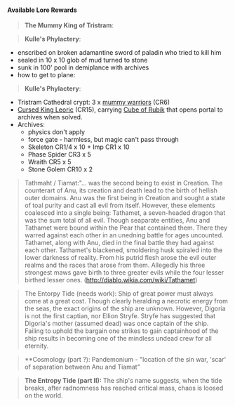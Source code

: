 #### Available Lore Rewards

> **The Mummy King of Tristram**:  

> **Kulle's Phylactery**:
- enscribed on broken adamantine sword of paladin who tried to kill him
- sealed in 10 x 10 glob of mud turned to stone
- sunk in 100' pool in demiplance with archives
- how to get to plane:

> **Kulle's Phylactery**:
 - Tristram Cathedral crypt:  3 x [mummy warriors](https://i.imgur.com/aqABe53.png) (CR6)
 - [Cursed King Leoric](https://i.pinimg.com/originals/88/60/56/88605671c8648e09ec28f902045c07b1.jpg) (CR15), carrying [Cube of Rubik](https://www.dandwiki.com/wiki/Cube_of_Rubik_(5e_Equipment)) that opens portal to archives when solved.
 - Archives:
   - physics don't apply
   - force gate - harmless, but magic can't pass through
   - Skeleton CR1/4 x 10 + Imp CR1 x 10
   - Phase Spider CR3 x 5
   - Wraith CR5 x 5
   - Stone Golem CR10 x 2

> Tathmaht / Tiamat:"... was the second being to exist in Creation.  The counterart of Anu, its creation and death lead to the birth of hellish outer domains.  Anu was the first being in Creation and sought a state of toal purity and cast all evil from itself.  However, these elements coalesced into a single being:  Tathamet, a seven-headed dragon that was the sum total of all evil.  Though seaparate entities, Anu and Tathamet were bound within the Pear that contained them.  There they warred against each other in an unedning battle for ages uncounted.  Tathamet, along with Anu, died in the final battle they had against each other.  Tathamet's blackened, smoldering husk spiraled into the lower darkness of reality.  From his putrid flesh arose the evil outer realms and the races that arose from them.  Allegedly his three strongest maws gave birth to three greater evils while the four lesser birthed lesser ones.  (http://diablo.wikia.com/wiki/Tathamet)

> The Entorpy Tide (needs work):  Ship of great power must always come at a great cost.  Though clearly heralding a necrotic energy from the seas, the exact origins of the ship are unknown.  However, Digoria is not the first captian, nor Ellion Stryfe.  Stryfe has suggested that Digoria's mother (assumed dead) was once captain of the ship.  Failing to uphold the bargain one strikes to gain captainhood of the ship results in becoming one of the mindless undead crew for all eternity.

> **Cosmology (part ?):  Pandemonium - "location of the sin war, 'scar' of separation between Anu and Tiamat"

> **The Entropy Tide (part II):**  The ship's name suggests, when the tide breaks, after radnomness has reached critical mass, chaos is loosed on the world.  

>